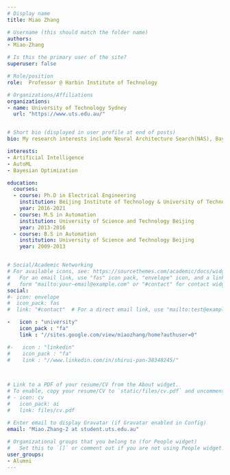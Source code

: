 ```yaml
---
# Display name
title: Miao Zhang

# Username (this should match the folder name)
authors:
- Miao-Zhang

# Is this the primary user of the site?
superuser: false

# Role/position
role:  Professor @ Harbin Institute of Technology

# Organizations/Affiliations
organizations:
- name: University of Technology Sydney
  url: "https://www.uts.edu.au/"


# Short bio (displayed in user profile at end of posts)
bio: My research interests include Neural Architecture Search(NAS), Bayesian Optimization, High-dimensional Data, and Evolutionary Algorithm.

interests:
- Artificial Intelligence
- AutoML
- Bayesian Optimization

education:
  courses:
  - course: Ph.D in Electrical Engineering
    institution: Beijing Institute of Technology & University of Technology Sydney
    year: 2016-2021
  - course: M.S in Automation
    institution: University of Science and Technology Beijing
    year: 2013-2016
  - course: B.S in Automation
    institution: University of Science and Technology Beijing
    year: 2009-2013


# Social/Academic Networking
# For available icons, see: https://sourcethemes.com/academic/docs/widgets/#icons
#   For an email link, use "fas" icon pack, "envelope" icon, and a link in the
#   form "mailto:your-email@example.com" or "#contact" for contact widget.
social:
#- icon: envelope
#  icon_pack: fas
#  link: "#contact"  # For a direct email link, use "mailto:test@example.org".

-   icon : "university"
    icon_pack : "fa"
    link : "//sites.google.com/view/miaozhang/home?authuser=0"

#-   icon : "linkedin"
#    icon_pack : "fa"
#    link : "//www.linkedin.com/in/shirui-pan-38348245/"
    


# Link to a PDF of your resume/CV from the About widget.
# To enable, copy your resume/CV to `static/files/cv.pdf` and uncomment the lines below.  
# - icon: cv
#   icon_pack: ai
#   link: files/cv.pdf

# Enter email to display Gravatar (if Gravatar enabled in Config)
email: "Miao.Zhang-2 at student.uts.edu.au"
  
# Organizational groups that you belong to (for People widget)
#   Set this to `[]` or comment out if you are not using People widget.  
user_groups:
- Alumni
---
```

